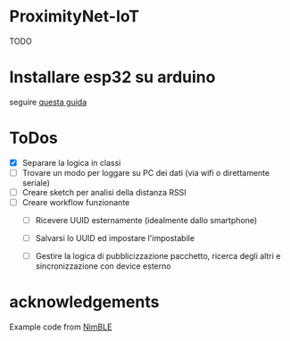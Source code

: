 # ProximityNet-IoT
TODO

# Installare esp32 su arduino
seguire [questa guida](https://docs.espressif.com/projects/arduino-esp32/en/latest/installing.html)

# ToDos

-[x] Separare la logica in classi
-[ ] Trovare un modo per loggare su PC dei dati (via wifi o direttamente seriale) 
-[ ] Creare sketch per analisi della distanza RSSI
-[ ] Creare workflow funzionante
    -[ ] Ricevere UUID esternamente (idealmente dallo smartphone)
    -[ ] Salvarsi lo UUID ed impostare l'impostabile
    -[ ] Gestire la logica di pubblicizzazione pacchetto, ricerca degli altri e sincronizzazione con device esterno



# acknowledgements
Example code from [NimBLE](https://github.com/h2zero/NimBLE-Arduino/tree/master)